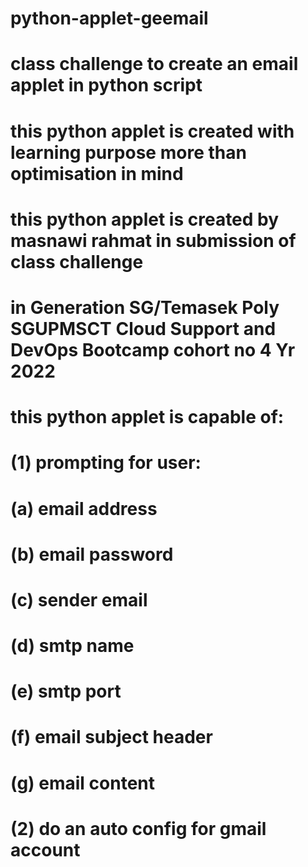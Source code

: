 # python-applet-geemail
# class challenge to create an email applet in python script 
# this python applet is created with learning purpose more than optimisation in mind
# this python applet is created by masnawi rahmat in submission of class challenge 
# in Generation SG/Temasek Poly SGUPMSCT Cloud Support and DevOps Bootcamp cohort no 4 Yr 2022
# this python applet is capable of:
# (1) prompting for user:
# (a) email address
# (b) email password
# (c) sender email
# (d) smtp name 
# (e) smtp port 
# (f) email subject header
# (g) email content
# (2) do an auto config for gmail account
